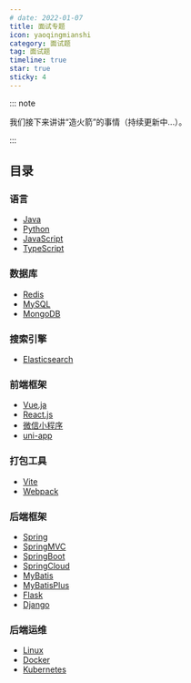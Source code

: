 ```yaml
---
# date: 2022-01-07
title: 面试专题
icon: yaoqingmianshi
category: 面试题
tag: 面试题
timeline: true
star: true
sticky: 4
---
```


::: note

我们接下来讲讲“造火箭”的事情（持续更新中...）。

:::

<!-- more -->

## 目录

### 语言

- [Java](/audition/java/README.md)
- [Python](/audition/python/README.md)
- [JavaScript](/audition/javascript/README.md)
- [TypeScript](/audition/typescript/README.md)

### 数据库

- [Redis](/audition/redis/README.md)
- [MySQL](/audition/mysql/README.md)
- [MongoDB](/audition/mongodb/README.md)

### 搜索引擎

- [Elasticsearch](/audition/elasticsearch/README.md)

### 前端框架

- [Vue.ja](/audition/vue/README.md)
- [React.js](/audition/react/README.md)
- [微信小程序](/audition/wechat/README.md)
- [uni-app](/audition/uni-app/README.md)

### 打包工具

- [Vite](/audition/vite/README.md)
- [Webpack](/audition/webpack/README.md)

### 后端框架

- [Spring](/audition/spring/README.md)
- [SpringMVC](/audition/spring-mvc/README.md)
- [SpringBoot](/audition/spring-boot/README.md)
- [SpringCloud](/audition/spring-cloud/README.md)
- [MyBatis](/audition/my-batis/README.md)
- [MyBatisPlus](/audition/my-batis-plus/README.md)
- [Flask](/audition/flask/README.md)
- [Django](/audition/django/README.md)

### 后端运维

- [Linux](/audition/linux/README.md)
- [Docker](/audition/docker/README.md)
- [Kubernetes](/audition/kubernetes/README.md)
